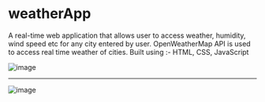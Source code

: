 # weatherApp
A real-time web application that allows user to access weather, humidity, wind speed etc for any city entered by user.
OpenWeatherMap API is used to access real time weather of cities.
Built using :- HTML, CSS, JavaScript

![image](https://user-images.githubusercontent.com/90755286/181357934-2736b4ea-1b75-463f-b8da-7e604f27f80e.png)

---------------------------------------

![image](https://user-images.githubusercontent.com/90755286/181358023-d7597558-52ef-4216-90b1-4911126ed9b1.png)


